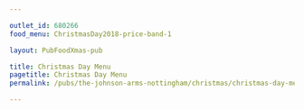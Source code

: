 ```yaml
---

outlet_id: 680266
food_menu: ChristmasDay2018-price-band-1

layout: PubFoodXmas-pub

title: Christmas Day Menu
pagetitle: Christmas Day Menu
permalink: /pubs/the-johnson-arms-nottingham/christmas/christmas-day-menu.html

---
```

